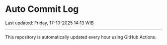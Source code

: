 # Auto Commit Log

Last updated: Friday, 17-10-2025 14:13 WIB

---

This repository is automatically updated every hour using GitHub Actions.

